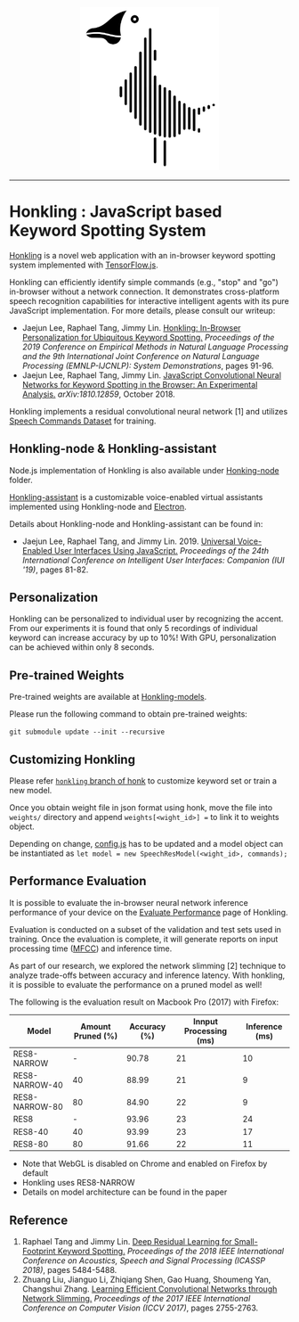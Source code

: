 <p align="center">
  <img src="logo/Logomark-github-opt.png?raw=true" width="250">
  <hr/>
</p>

# Honkling : JavaScript based Keyword Spotting System

[Honkling](https://castorini.github.io/honkling/) is a novel web application with an in-browser keyword spotting system implemented with [TensorFlow.js](https://js.tensorflow.org/).

Honkling can efficiently identify simple commands (e.g., "stop" and "go") in-browser without a network connection. It demonstrates cross-platform speech recognition capabilities for interactive intelligent agents with its pure JavaScript implementation. For more details, please consult our writeup:

* Jaejun Lee, Raphael Tang, Jimmy Lin. [Honkling: In-Browser Personalization for Ubiquitous Keyword Spotting.](https://www.aclweb.org/anthology/D19-3016/) _Proceedings of the 2019 Conference on Empirical Methods in Natural Language Processing and the 9th International Joint Conference on Natural Language Processing (EMNLP-IJCNLP): System Demonstrations_, pages 91-96.
* Jaejun Lee, Raphael Tang, Jimmy Lin. [JavaScript Convolutional Neural Networks for Keyword Spotting in the Browser: An Experimental Analysis.](https://arxiv.org/abs/1810.12859) _arXiv:1810.12859_, October 2018.

Honkling implements a residual convolutional neural network [1] and utilizes [Speech Commands Dataset](https://research.googleblog.com/2017/08/launching-speech-commands-dataset.html) for training.

## Honkling-node & Honkling-assistant

Node.js implementation of Honkling is also available under [Honking-node](https://github.com/castorini/honkling/tree/master/honkling-node) folder.

[Honkling-assistant](https://github.com/castorini/honkling/tree/master/honkling-assistant) is a customizable voice-enabled virtual assistants implemented using Honkling-node and [Electron](https://electronjs.org/).

Details about Honkling-node and Honkling-assistant can be found in:

* Jaejun Lee, Raphael Tang, and Jimmy Lin. 2019. [Universal Voice-Enabled User Interfaces Using JavaScript.](https://doi.org/10.1145/3308557.3308693) _Proceedings of the 24th International Conference on Intelligent User Interfaces: Companion (IUI '19)_, pages 81-82.

## Personalization

Honkling can be personalized to individual user by recognizing the accent.
From our experiments it is found that only 5 recordings of individual keyword can increase accuracy by up to 10\%!
With GPU, personalization can be achieved within only 8 seconds.

## Pre-trained Weights

Pre-trained weights are available at [Honkling-models](https://github.com/castorini/honkling-models).

Please run the following command to obtain pre-trained weights:

`git submodule update --init --recursive`

## Customizing Honkling

Please refer [`honkling` branch of honk](https://github.com/castorini/honk/tree/honkling#training-model-for-honkling) to customize keyword set or train a new model.

Once you obtain weight file in json format using honk, move the file into `weights/` directory and append `weights[<wight_id>] =` to link it to weights object.

Depending on change, [config.js](`https://github.com/castorini/honkling/blob/master/common/config.js`) has to be updated and a model object can be instantiated as `let model = new SpeechResModel(<wight_id>, commands);`

## Performance Evaluation

It is possible to evaluate the in-browser neural network inference performance of your device on the [Evaluate Performance](https://castorini.github.io/honkling/view/evaluatePerformance.html) page of Honkling.

Evaluation is conducted on a subset of the validation and test sets used in training.
Once the evaluation is complete, it will generate reports on input processing time ([MFCC](https://en.wikipedia.org/wiki/Mel-frequency_cepstrum)) and inference time.

As part of our research, we explored the network slimming [2] technique to analyze trade-offs between accuracy and inference latency.
With honkling, it is possible to evaluate the performance on a pruned model as well!

The following is the evaluation result on Macbook Pro (2017) with Firefox:

| Model | Amount Pruned (%) | Accuracy (%) | Innput Processing (ms) | Inference (ms) |
| ------ | ------ | ------ | ------ | ------ |
| RES8-NARROW | - | 90.78 | 21 | 10 |
| RES8-NARROW-40 | 40 | 88.99 | 21 | 9 |
| RES8-NARROW-80 | 80 | 84.90 | 22 | 9 |
| RES8 | - | 93.96 | 23 | 24 |
| RES8-40 | 40 | 93.99 | 23 | 17 |
| RES8-80 | 80 | 91.66 | 22 | 11 |

* Note that WebGL is disabled on Chrome and enabled on Firefox by default
* Honkling uses RES8-NARROW
* Details on model architecture can be found in the paper

## Reference

1. Raphael Tang and Jimmy Lin. [Deep Residual Learning for Small-Footprint Keyword Spotting.](https://ieeexplore.ieee.org/document/8462688) _Proceedings of the 2018 IEEE International Conference on Acoustics, Speech and Signal Processing (ICASSP 2018)_, pages 5484-5488.
2.  Zhuang Liu, Jianguo Li, Zhiqiang Shen, Gao Huang, Shoumeng Yan, Changshui Zhang. [Learning Efficient Convolutional Networks through Network Slimming.](http://openaccess.thecvf.com/content_ICCV_2017/papers/Liu_Learning_Efficient_Convolutional_ICCV_2017_paper.pdf) _Proceedings of the 2017 IEEE International Conference on Computer Vision (ICCV 2017)_, pages 2755-2763.
